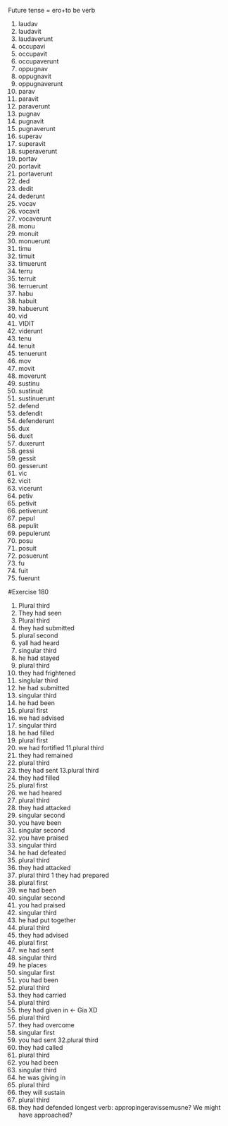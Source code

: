 Future tense = ero+to be verb

1. laudav
  1. laudavit
  1. laudaverunt
1. occupavi
  1. occupavit
  1. occupaverunt 
1. oppugnav
  1. oppugnavit
  1. oppugnaverunt
1. parav
  1. paravit
  1. paraverunt
1. pugnav
  1. pugnavit
  1. pugnaverunt
1. superav
  1. superavit
  1. superaverunt
1. portav
  1. portavit
  1. portaverunt
1. ded
  1. dedit
  1. dederunt 
1. vocav
  1. vocavit
  1. vocaverunt
1. monu
  1. monuit
  1. monuerunt
1. timu
  1. timuit
  1. timuerunt
1. terru
  1. terruit
  1. terruerunt
1. habu
  1. habuit
  1. habuerunt
1. vid
  1. VIDIT
  1. viderunt
1. tenu
  1. tenuit
  1. tenuerunt
1. mov
  1. movit
  1. moverunt
1. sustinu 
  1. sustinuit 
  1. sustinuerunt
1. defend
  1. defendit
  1. defenderunt
1. dux
  1. duxit
  1. duxerunt
1. gessi
  1. gessit
  1. gesserunt
1. vic
  1. vicit
  1. vicerunt
1. petiv
  1. petivit
  1. petiverunt
1. pepul
  1. pepulit
  1. pepulerunt 
1. posu
  1. posuit
  1. posuerunt
1. fu
  1. fuit
  1. fuerunt


#Exercise 180
1. Plural third
  1. They had seen
1. Plural third
  1. they had submitted
1. plural second
  1. yall had heard 
1. singular third
  1. he had stayed
1. plural third
  1. they had frightened
6. singlular third
  1. he had submitted
1. singular third
  1. he had been
1. plural first
  1. we had advised
9. singular third
  1. he had filled
1. plural first
  1. we had fortified
11.plural third
  1. they had remained 
1. plural third
  1. they had sent 
13.plural third
  1. they had filled
1. plural first
  1. we had heared
1. plural third
  1. they had attacked
16. singular second 
  1. you have been
1. singular second
  1. you have praised
1. singular third
  1. he had defeated
1. plural third
  1. they had attacked
20. plural third
  1 they had prepared
1. plural first
  1. we had been
1. singular second
  1. you had praised
1. singular third
  1. he had put together
24. plural third
  1. they had advised
1. plural first
  1. we had sent
26. singular third
  1. he places
1. singular first
  1. you had been
1. plural third
  1. they had carried
1. plural third
  1. they had given in <- Gia XD
1. plural third
  1. they had overcome
1. singular first
  1. you had sent
32.plural third
  1. they had called
1. plural third
  1. you had been
1. singular third
  1. he was giving in
1. plural third
  1. they will sustain
1. plural third
  1. they had defended
longest verb: appropingeravissemusne? We might have approached?
